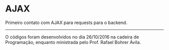 # AJAX

Primeiro contato com AJAX para requests para o backend.

---

O códigos foram desenvolvidos no dia 26/10/2016 na cadeira de Programação, enquanto ministrada pelo Prof. Rafael Bohrer Ávila.
